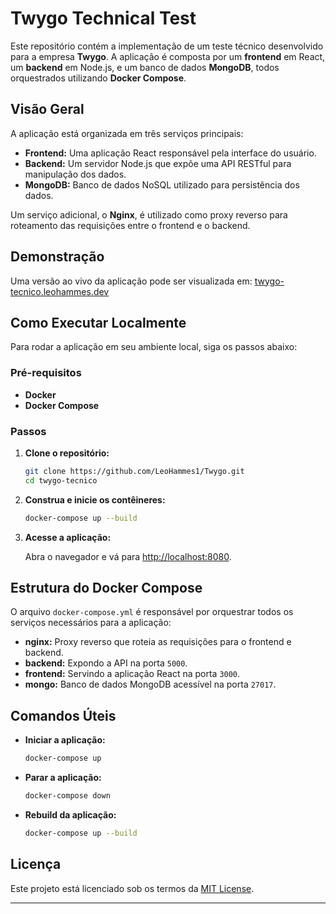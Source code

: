 # Twygo Technical Test

Este repositório contém a implementação de um teste técnico desenvolvido para a empresa **Twygo**. A aplicação é composta por um **frontend** em React, um **backend** em Node.js, e um banco de dados **MongoDB**, todos orquestrados utilizando **Docker Compose**.

## Visão Geral

A aplicação está organizada em três serviços principais:

- **Frontend:** Uma aplicação React responsável pela interface do usuário.
- **Backend:** Um servidor Node.js que expõe uma API RESTful para manipulação dos dados.
- **MongoDB:** Banco de dados NoSQL utilizado para persistência dos dados.

Um serviço adicional, o **Nginx**, é utilizado como proxy reverso para roteamento das requisições entre o frontend e o backend.

## Demonstração

Uma versão ao vivo da aplicação pode ser visualizada em: [twygo-tecnico.leohammes.dev](https://twygo-tecnico.leohammes.dev)

## Como Executar Localmente

Para rodar a aplicação em seu ambiente local, siga os passos abaixo:

### Pré-requisitos

- **Docker**
- **Docker Compose**

### Passos

1. **Clone o repositório:**

   ```bash
   git clone https://github.com/LeoHammes1/Twygo.git
   cd twygo-tecnico
   ```

2. **Construa e inicie os contêineres:**

   ```bash
   docker-compose up --build
   ```

3. **Acesse a aplicação:**

   Abra o navegador e vá para [http://localhost:8080](http://localhost:8080).

## Estrutura do Docker Compose

O arquivo `docker-compose.yml` é responsável por orquestrar todos os serviços necessários para a aplicação:

- **nginx:** Proxy reverso que roteia as requisições para o frontend e backend.
- **backend:** Expondo a API na porta `5000`.
- **frontend:** Servindo a aplicação React na porta `3000`.
- **mongo:** Banco de dados MongoDB acessível na porta `27017`.

## Comandos Úteis

- **Iniciar a aplicação:** 

  ```bash
  docker-compose up
  ```

- **Parar a aplicação:** 

  ```bash
  docker-compose down
  ```

- **Rebuild da aplicação:** 

  ```bash
  docker-compose up --build
  ```

## Licença

Este projeto está licenciado sob os termos da [MIT License](./LICENSE).

---
